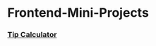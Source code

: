 # Frontend-Mini-Projects

### [Tip Calculator](https://abdulwahid7027.github.io/Frontend-Mini-Projects/Tip%20Calculator/index.html)
